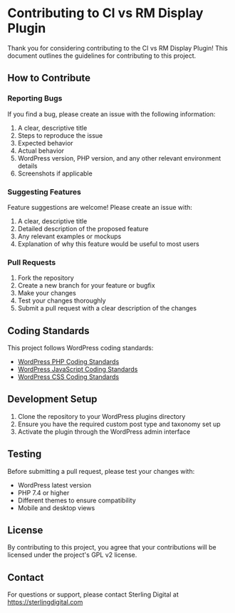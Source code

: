 # Contributing to CI vs RM Display Plugin

Thank you for considering contributing to the CI vs RM Display Plugin! This document outlines the guidelines for contributing to this project.

## How to Contribute

### Reporting Bugs

If you find a bug, please create an issue with the following information:

1. A clear, descriptive title
2. Steps to reproduce the issue
3. Expected behavior
4. Actual behavior
5. WordPress version, PHP version, and any other relevant environment details
6. Screenshots if applicable

### Suggesting Features

Feature suggestions are welcome! Please create an issue with:

1. A clear, descriptive title
2. Detailed description of the proposed feature
3. Any relevant examples or mockups
4. Explanation of why this feature would be useful to most users

### Pull Requests

1. Fork the repository
2. Create a new branch for your feature or bugfix
3. Make your changes
4. Test your changes thoroughly
5. Submit a pull request with a clear description of the changes

## Coding Standards

This project follows WordPress coding standards:

- [WordPress PHP Coding Standards](https://make.wordpress.org/core/handbook/best-practices/coding-standards/php/)
- [WordPress JavaScript Coding Standards](https://make.wordpress.org/core/handbook/best-practices/coding-standards/javascript/)
- [WordPress CSS Coding Standards](https://make.wordpress.org/core/handbook/best-practices/coding-standards/css/)

## Development Setup

1. Clone the repository to your WordPress plugins directory
2. Ensure you have the required custom post type and taxonomy set up
3. Activate the plugin through the WordPress admin interface

## Testing

Before submitting a pull request, please test your changes with:

- WordPress latest version
- PHP 7.4 or higher
- Different themes to ensure compatibility
- Mobile and desktop views

## License

By contributing to this project, you agree that your contributions will be licensed under the project's GPL v2 license.

## Contact

For questions or support, please contact Sterling Digital at https://sterlingdigital.com
